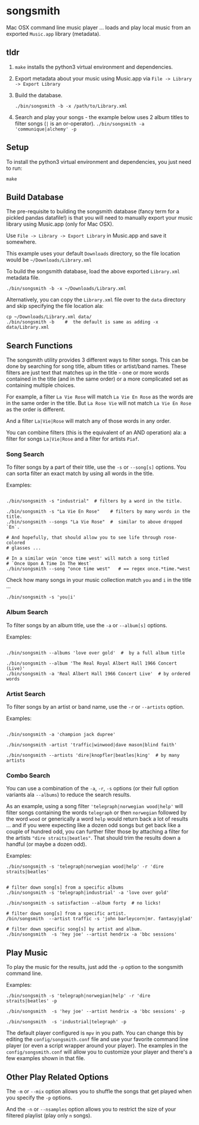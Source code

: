 
# songsmith

Mac OSX command line music player ... loads and play local music from an
exported `Music.app` library (metadata).

## tldr

1. ```make``` installs the python3 virtual environment and dependencies.

1. Export metadata about your music using Music.app via
   `File -> Library -> Export Library`

1. Build the database.

   ```./bin/songsmith -b -x /path/to/Library.xml```

1. Search and play your songs - the example below uses 2 album titles to
   filter songs (`|` is an or-operator).
   ```./bin/songsmith -a 'communique|alchemy' -p```

## Setup

To install the python3 virtual environment and dependencies, you just
need to run:

```shell
make
```

## Build Database

The pre-requisite to building the songsmith database (fancy term for a
pickled pandas datafile!) is that you will need to manually export
your music library using Music.app (only for Mac OSX).

Use `File -> Library -> Export Library` in Music.app and save it somewhere.

This example uses your default `Downloads` directory, so the file location
would be `~/Downloads/Library.xml`

To build the songsmith database, load the above exported `Library.xml`
metadata file.

```shell
./bin/songsmith -b -x ~/Downloads/Library.xml
```

Alternatively, you can copy the `Library.xml` file over to the `data`
directory and skip specifying the file location ala:

```shell
cp ~/Downloads/Library.xml data/
./bin/songsmith -b    #  the default is same as adding -x data/Library.xml
```

## Search Functions

The songsmith utility provides 3 different ways to filter songs. This can
be done by searching for song title, album titles or artist/band names.
These filters are just text that matches up in the title - one or more words
contained in the title (and in the same order) or a more complicated set
as containing multiple choices.

For example, a filter `La Vie Rose` will match `La Vie En Rose` as the
words are in the same order in the title.
But `La Rose Vie` will not match `La Vie En Rose` as the order is different.

And a filter `La|Vie|Rose` will match any of those words in any order.

You can combine filters (this is the equivalent of an AND operation) ala:
a filter for songs `La|Vie|Rose` and a filter for artists `Piaf`.

### Song Search

To filter songs by a part of their title, use the `-s` or `--song[s]`
options.
You can sorta filter an exact match by using all words in the title.

Examples:

```shell

./bin/songsmith -s "industrial"  # filters by a word in the title.

./bin/songsmith -s "La Vie En Rose"    # filters by many words in the title.
./bin/songsmith --songs "La Vie Rose"  #  similar to above dropped `En`.

# And hopefully, that should allow you to see life through rose-colored
# glasses ...

# In a similar vein 'once time west' will match a song titled
# `Once Upon A Time In The West`
./bin/songsmith --song "once time west"   # == regex once.*time.*west

```

Check how many songs in your music collection match `you` and `i`
in the title ...

```shell
./bin/songsmith -s 'you|i'
```

### Album Search

To filter songs by an album title, use the `-a` or `--album[s]` options.

Examples:

```shell

./bin/songsmith --albums 'love over gold'  #  by a full album title

./bin/songsmith --album 'The Real Royal Albert Hall 1966 Concert (Live)'
./bin/songsmith -a 'Real Albert Hall 1966 Concert Live'  # by ordered words
```

### Artist Search

To filter songs by an artist or band name, use the `-r` or `--artists`
option.

Examples:

```shell

./bin/songsmith -a 'champion jack dupree'

./bin/songsmith -artist 'traffic|winwood|dave mason|blind faith'

./bin/songsmith --artists 'dire|knopfler|beatles|king'  # by many artists

```

### Combo Search

You can use a combination of the `-a`, `-r`, `-s` options (or their
full option variants ala `--albums`) to reduce the search results.

As an example, using a song filter `'telegraph|norwegian wood|help'` will
filter songs containing the words `telegraph` or then `norwegian` followed
by the word `wood` or generically a word `help` would return back a lot of
results ... and if you were expecting like a dozen odd songs but get back
like a couple of hundred odd, you can further filter those by attaching
a filter for the artists `"dire straits|beatles"`. That should trim the
results down a handful (or maybe a dozen odd).

Examples:

```shell
./bin/songsmith -s 'telegraph|norwegian wood|help' -r 'dire straits|beatles'


# filter down song[s] from a specific albums
./bin/songsmith -s 'telegraph|industrial' -a 'love over gold'

./bin/songsmith -s satisfaction --album forty  # no licks!

# filter down song[s] from a specific artist.
/bin/songsmith  --artist traffic -s 'john barleycorn|mr. fantasy|glad'

# filter down specific song[s] by artist and album.
./bin/songsmith  -s 'hey joe' --artist hendrix -a 'bbc sessions'

```

## Play Music

To play the music for the results, just add the `-p` option to the songsmith
command line.

Examples:

```shell
./bin/songsmith -s 'telegraph|norwegian|help' -r 'dire straits|beatles' -p

./bin/songsmith  -s 'hey joe' --artist hendrix -a 'bbc sessions' -p

./bin/songsmith  -s 'industrial|telegraph' -p

```

The default player configured is `mpv` in you path. You can change this
by editing the `config/songsmith.conf` file and use your favorite
command line player (or even a script wrapper around your player).
The examples in the `config/songsmith.conf` will allow you to
customize your player and there's a few examples shown in that file.

## Other Play Related Options

The `-m` or `--mix` option allows you to shuffle the songs that get
played when you specify the `-p` options.

And the `-n` or `--nsamples` option allows you to restrict the size
of your filtered playlist (play only `n` songs).
